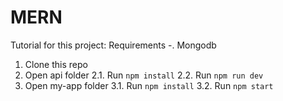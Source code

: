 # MERN
Tutorial for this project:
Requirements 
-. Mongodb

1. Clone this repo 
2. Open  api folder 
2.1. Run  `npm install`
2.2. Run  `npm run dev`
3. Open  my-app folder
3.1. Run `npm install`
3.2. Run `npm start`